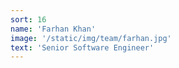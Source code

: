 ```yaml
---
sort: 16
name: 'Farhan Khan'
image: '/static/img/team/farhan.jpg'
text: 'Senior Software Engineer'
---
```

